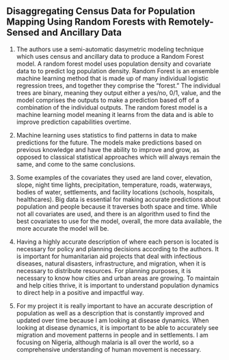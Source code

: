 ## Disaggregating Census Data for Population Mapping Using Random Forests with Remotely-Sensed and Ancillary Data

1. The authors use a semi-automatic dasymetric modeling technique which uses census and ancillary data to produce a Random Forest model. A random forest model uses population density and covariate data to to predict log population density. Random Forest is an ensemble machine learning method that is made up of many individual logistic regression trees, and together they comprise the “forest.” The individual trees are binary, meaning they output either a yes/no, 0/1, value, and the model comprises the outputs to make a prediction based off of a combination of the individual outputs. The random forest model is a machine learning model meaning it learns from the data and is able to improve prediction capabilities overtime. 

2. Machine learning uses statistics to find patterns in data to make predictions for the future. The models make predictions based on previous knowledge and have the ability to improve and grow, as opposed to classical statistical approaches which will always remain the same, and come to the same conclusions. 

3. Some examples of the covariates they used are land cover, elevation, slope, night time lights, precipitation, temperature, roads, waterways, bodies of water, settlements, and facility locations (schools, hospitals, healthcares). Big data is essential for making accurate predictions about population and people because it traverses both space and time. While not all covariates are used, and there is an algorithm used to find the best covariates to use for the model, overall, the more data available, the more accurate the model will be. 

4. Having a highly accurate description of where each person is located is necessary for policy and planning decisions according to the authors. It is important for humanitarian aid projects that deal with infectious diseases, natural disasters, infrastructure, and migration, when it is necessary to distribute resources. For planning purposes, it is necessary to know how cities and urban areas are growing. To maintain and help cities thrive, it is important to understand population dynamics to direct help in a positive and impactful way. 

5. For my project it is really important to have an accurate description of population as well as a description that is constantly improved and updated over time because I am looking at disease dynamics. When looking at disease dynamics, it is important to be able to accurately see migration and movement patterns in people and in settlements. I am focusing on Nigeria, although malaria is all over the world, so a comprehensive understanding of human movement is necessary. 
